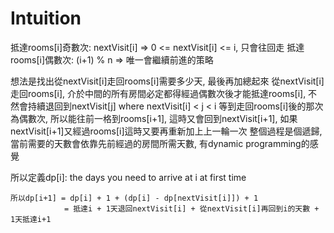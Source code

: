 # Intuition

抵達rooms[i]奇數次: nextVisit[i] => 0 <= nextVisit[i] <= i, 只會往回走
抵達rooms[i]偶數次: (i+1) % n => 唯一會繼續前進的策略

想法是找出從nextVisit[i]走回rooms[i]需要多少天, 最後再加總起來
從nextVisit[i]走回rooms[i], 介於中間的所有房間必定都得經過偶數次後才能抵達rooms[i], 不然會持續退回到nextVisit[j] where nextVisit[i] < j < i
等到走回rooms[i]後的那次為偶數次, 所以能往前一格到rooms[i+1], 這時又會回到nextVisit[i+1], 如果nextVisit[i+1]又經過rooms[i]這時又要再重新加上上一輪一次
整個過程是個遞歸, 當前需要的天數會依靠先前經過的房間所需天數, 有dynamic programming的感覺

所以定義dp[i]: the days you need to arrive at i at first time
```
所以dp[i+1] = dp[i] + 1 + (dp[i] - dp[nextVisit[i]]) + 1
            = 抵達i + 1天退回nextVisit[i] + 從nextVisit[i]再回到i的天數 + 1天抵達i+1
```